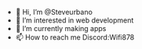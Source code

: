 - 👋 Hi, I’m @Steveurbano
- 👀 I’m interested in web development 
- 🌱 I’m currently making apps 
- 📫 How to reach me Discord:Wifi878

<!---
Steveurbano/Steveurbano is a ✨ special ✨ repository because its `README.md` (this file) appears on your GitHub profile.
You can click the Preview link to take a look at your changes.
--->
